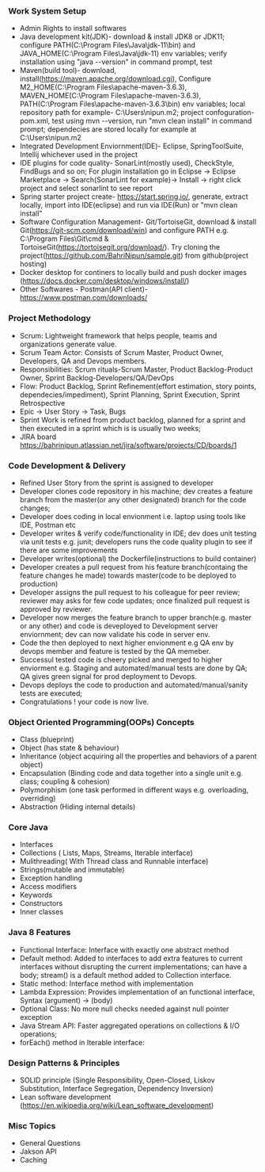 ### Work System Setup
- Admin Rights to install softwares
- Java development kit(JDK)- download & install JDK8 or JDK11; configure PATH(C:\Program Files\Java\jdk-11\bin) and JAVA_HOME(C:\Program Files\Java\jdk-11) env variables; verify installation using "java --version" in command prompt, test
- Maven(build tool)- download, install(https://maven.apache.org/download.cgi), Configure M2_HOME(C:\Program Files\apache-maven-3.6.3), MAVEN_HOME(C:\Program Files\apache-maven-3.6.3), PATH(C:\Program Files\apache-maven-3.6.3\bin) env variables; local repository path for example- C:\Users\nipun\.m2; project confoguration- pom.xml, test using mvn --version, run "mvn clean install" in command prompt; dependecies are stored locally for example at C:\Users\nipun\.m2
- Integrated Development Enviornment(IDE)- Eclipse, SpringToolSuite, Intellij whichever used in the project
- IDE plugins for code quality- SonarLint(mostly used), CheckStyle, FindBugs and so on; For plugin installation go in Eclipse -> Eclipse Marketplace -> Search(SonarLint for example)-> Install -> right click project and select sonarlint to see report
- Spring starter project create- https://start.spring.io/, generate, extract locally, import into IDE(eclipse) and run via IDE(Run) or "mvn clean install"
- Software Configuration Management- Git/TortoiseGit, download & install Git(https://git-scm.com/download/win) and configure PATH e.g. C:\Program Files\Git\cmd & TortoiseGit(https://tortoisegit.org/download/). Try cloning the project(https://github.com/BahriNipun/sample.git) from github(project hosting)
- Docker desktop for continers to locally build and push docker images (https://docs.docker.com/desktop/windows/install/)
- Other Softwares - Postman(API client)-https://www.postman.com/downloads/

### Project Methodology
- Scrum: Lightweight framework that helps people, teams and organizations generate value.
- Scrum Team Actor: Consists of Scrum Master, Product Owner, Developers, QA and Devops members.
- Responsibilities: Scrum rituals-Scrum Master, Product Backlog-Product Owner, Sprint Backlog-Developers/QA/DevOps
- Flow: Product Backlog, Sprint Refinement(effort estimation, story points, dependecies/impediment), Sprint Planning, Sprint Execution, Sprint Retrospective
- Epic -> User Story -> Task, Bugs
- Sprint Work is refined from product backlog, planned for a sprint and then executed in a sprint which is is usually two weeks;
- JIRA board https://bahrinipun.atlassian.net/jira/software/projects/CD/boards/1

### Code Development & Delivery
- Refined User Story from the sprint is assigned to developer
- Developer clones code repository in his machine; dev creates a feature branch from the master(or any other designated) branch for the code changes;
- Developer does coding in local envionment i.e. laptop using tools like IDE, Postman etc
- Developer writes & verify code/functionality in IDE; dev does unit testing via unit tests e.g. junit; developers runs the code quality plugin to see if there are some improvements
- Developer writes(optional) the Dockerfile(instructions to build container)
- Developer creates a pull request from his feature branch(containg the feature changes he made) towards master(code to be deployed to production)
- Developer assigns the pull request to his colleague for peer review; reviewer may asks for few code updates; once finalized pull request is approved by reviewer.
- Developer now merges the feature branch to upper branch(e.g. master or any other) and code is deveployed to Development server enviornment; dev can now validate his    code in server env.
- Code the then deployed to next higher envionment e.g QA env by devops member and feature is tested by the QA memeber.
- Successul tested code is cheery picked and merged to higher enviorment e.g. Staging and automated/manual tests are done by QA; QA gives green signal for prod deployment to Devops.
- Devops deploys the code to production and automated/manual/sanity tests are executed;
- Congratulations ! your code is now live.

### Object Oriented Programming(OOPs) Concepts
- Class (blueprint)
- Object (has state & behaviour)
- Inheritance (object acquiring all the properties and behaviors of a parent object)
- Encapsulation (Binding code and data together into a single unit e.g. class; coupling & cohesion)
- Polymorphism (one task performed in different ways e.g. overloading, overriding)
- Abstraction (Hiding internal details)

### Core Java
- Interfaces
- Collections ( Lists, Maps, Streams, Iterable interface)
- Mulithreading( With Thread class and Runnable interface)
- Strings(mutable and immutable)
- Exception handling
- Access modifiers
- Keywords
- Constructors
- Inner classes

### Java 8 Features
- Functional Interface: Interface with exactly one abstract method
- Default method:  Added to interfaces to add extra features to current interfaces without disrupting the current implementations; can have a body; stream() is a   default method added to Collection interface.
- Static method: Interface method with implementation
- Lambda Expression: Provides implementation of an functional interface, Syntax (argument) → (body)
- Optional Class: No more null checks needed against null pointer exception
- Java Stream API: Faster aggregated operations on collections & I/O operations; 
- forEach() method in Iterable interface: 

### Design Patterns & Principles
- SOLID principle (Single Responsibility, Open-Closed, Liskov Substitution, Interface Segregation, Dependency Inversion)
- Lean software development (https://en.wikipedia.org/wiki/Lean_software_development)

### Misc Topics
- General Questions
- Jakson API
- Caching
